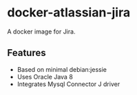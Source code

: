 # docker-atlassian-jira

A docker image for Jira.

## Features

* Based on minimal debian:jessie 
* Uses Oracle Java 8 
* Integrates Mysql Connector J driver
